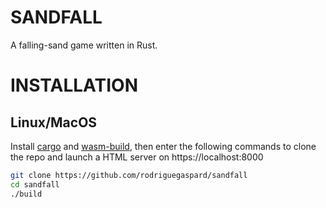 # SANDFALL
A falling-sand game written in Rust.

# INSTALLATION
## Linux/MacOS

Install [cargo](https://doc.rust-lang.org/cargo/getting-started/installation.html) and [wasm-build](https://rustwasm.github.io/wasm-pack/installer/), then enter the following commands to clone the repo and launch a HTML server on https://localhost:8000

```bash
git clone https://github.com/rodriguegaspard/sandfall
cd sandfall
./build
```
